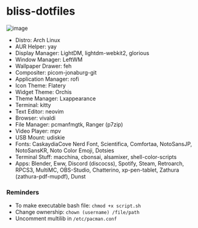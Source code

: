 # bliss-dotfiles

![image](https://user-images.githubusercontent.com/13358601/140627581-fd05e4db-fefc-491e-b4de-3e0cff3916bc.png)

- Distro: Arch Linux
- AUR Helper: yay
- Display Manager: LightDM, lightdm-webkit2, glorious
- Window Manager: LeftWM
- Wallpaper Drawer: feh
- Compositer: picom-jonaburg-git
- Application Manager: rofi
- Icon Theme: Flatery
- Widget Theme: Orchis
- Theme Manager: Lxappearance
- Terminal: kitty
- Text Editor: neovim
- Browser: vivaldi
- File Manager: pcmanfmgtk, Ranger (p7zip)
- Video Player: mpv
- USB Mount: udiskie
- Fonts: CaskaydiaCove Nerd Font, Scientifica, Comfortaa, NotoSansJP, NotoSansKR, Noto Color Emoji, Dotsies
- Terminal Stuff: macchina, cbonsai, alsamixer, shell-color-scripts
- Apps: Blender, Eww, Discord (discocss), Spotify, Steam, Retroarch, RPCS3, MultiMC, OBS-Studio, Chatterino, xp-pen-tablet, Zathura (zathura-pdf-mupdf), Dunst

### Reminders
- To make executable bash file: `chmod +x script.sh`
- Change ownership: `chown (username) /file/path`
- Uncomment multilib in `/etc/pacman.conf`
